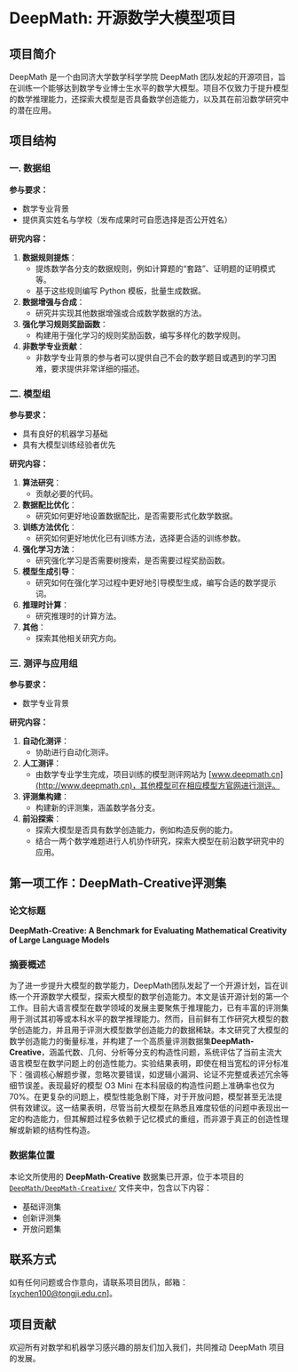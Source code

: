 # DeepMath: 开源数学大模型项目

## 项目简介
DeepMath 是一个由同济大学数学科学学院 DeepMath 团队发起的开源项目，旨在训练一个能够达到数学专业博士生水平的数学大模型。项目不仅致力于提升模型的数学推理能力，还探索大模型是否具备数学创造能力，以及其在前沿数学研究中的潜在应用。

## 项目结构

### 一. 数据组
**参与要求：**
- 数学专业背景
- 提供真实姓名与学校（发布成果时可自愿选择是否公开姓名）

**研究内容：**
1. **数据规则提炼**：
   - 提炼数学各分支的数据规则，例如计算题的“套路”、证明题的证明模式等。
   - 基于这些规则编写 Python 模板，批量生成数据。
2. **数据增强与合成**：
   - 研究并实现其他数据增强或合成数学数据的方法。
3. **强化学习规则奖励函数**：
   - 构建用于强化学习的规则奖励函数，编写多样化的数学规则。
4. **非数学专业贡献**：
   - 非数学专业背景的参与者可以提供自己不会的数学题目或遇到的学习困难，要求提供非常详细的描述。

### 二. 模型组
**参与要求：**
- 具有良好的机器学习基础
- 具有大模型训练经验者优先

**研究内容：**
1. **算法研究**：
   - 贡献必要的代码。
2. **数据配比优化**：
   - 研究如何更好地设置数据配比，是否需要形式化数学数据。
3. **训练方法优化**：
   - 研究如何更好地优化已有训练方法，选择更合适的训练参数。
4. **强化学习方法**：
   - 研究强化学习是否需要树搜索，是否需要过程奖励函数。
5. **模型生成引导**：
   - 研究如何在强化学习过程中更好地引导模型生成，编写合适的数学提示词。
6. **推理时计算**：
   - 研究推理时的计算方法。
7. **其他**：
   - 探索其他相关研究方向。

### 三. 测评与应用组
**参与要求：**
- 数学专业背景

**研究内容：**
1. **自动化测评**：
   - 协助进行自动化测评。
2. **人工测评**：
   - 由数学专业学生完成，项目训练的模型测评网站为 [www.deepmath.cn](http://www.deepmath.cn)，其他模型可在相应模型方官网进行测评。
3. **评测集构建**：
   - 构建新的评测集，涵盖数学各分支。
4. **前沿探索**：
   - 探索大模型是否具有数学创造能力，例如构造反例的能力。
   - 结合一两个数学难题进行人机协作研究，探索大模型在前沿数学研究中的应用。

## 第一项工作：DeepMath-Creative评测集

### 论文标题

**DeepMath-Creative: A Benchmark for Evaluating Mathematical Creativity of Large Language Models**

### 摘要概述

为了进一步提升大模型的数学能力，DeepMath团队发起了一个开源计划，旨在训练一个开源数学大模型，探索大模型的数学创造能力。本文是该开源计划的第一个工作。目前大语言模型在数学领域的发展主要聚焦于推理能力，已有丰富的评测集用于测试其初等或本科水平的数学推理能力。然而，目前鲜有工作研究大模型的数学创造能力，并且用于评测大模型数学创造能力的数据稀缺。本文研究了大模型的数学创造能力的衡量标准，并构建了一个高质量评测数据集**DeepMath-Creative**，涵盖代数、几何、分析等分支的构造性问题，系统评估了当前主流大语言模型在数学问题上的创造性能力。实验结果表明，即使在相当宽松的评分标准下：强调核心解题步骤，忽略次要错误，如逻辑小漏洞、论证不完整或表述冗余等细节误差。表现最好的模型 O3 Mini 在本科层级的构造性问题上准确率也仅为 70%。在更复杂的问题上，模型性能急剧下降，对于开放问题，模型甚至无法提供有效建议。这一结果表明，尽管当前大模型在熟悉且难度较低的问题中表现出一定的构造能力，但其解题过程多依赖于记忆模式的重组，而非源于真正的创造性理解或新颖的结构性构造。

### 数据集位置

本论文所使用的 **DeepMath-Creative** 数据集已开源，位于本项目的 [`DeepMath/DeepMath-Creative/`](./DeepMath/DeepMath-Creative/) 文件夹中，包含以下内容：

- 基础评测集
- 创新评测集
- 开放问题集

## 联系方式
如有任何问题或合作意向，请联系项目团队，邮箱：[xychen100@tongji.edu.cn]。

## 项目贡献
欢迎所有对数学和机器学习感兴趣的朋友们加入我们，共同推动 DeepMath 项目的发展。

